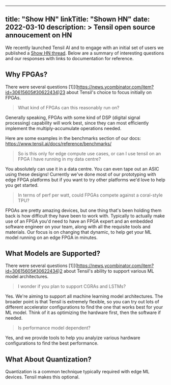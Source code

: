 
---
title: "Show HN"
linkTitle: "Shown HN"
date: 2022-03-10
description: >
  Tensil open source annoucement on HN
---


We recently launched Tensil AI and to engage with an initial set of users we published
a [Show HN thread](https://news.ycombinator.com/item?id=30615605). Below are a summary of interesting questions and our responses with
links to documentation for reference.

## Why FPGAs?

There were several questions [1]](https://news.ycombinator.com/item?id=30615605#30622434)[2](https://news.ycombinator.com/item?id=30615605#30617736)[3](https://news.ycombinator.com/item?id=30615605#30619695) about Tensil's choice to focus initially on FPGAs.

> What kind of FPGAs can this reasonably run on?

Generally speaking, FPGAs with some kind of DSP (digital signal processing) capability will work best, since they can most efficiently implement the multiply-accumulate operations needed.

Here are some examples in the benchmarks section of our docs: https://www.tensil.ai/docs/reference/benchmarks/

> So is this only for edge compute use cases, or can I use tensil on an FPGA I have running in my data centre?

You absolutely can use it in a data centre. You can even tape out an ASIC using these designs! Currently we've done most of our prototyping with edge FPGA platforms but if you want to try other platforms we'd love to help you get started.

> In terms of perf per watt, could FPGAs compete against a coral-style TPU?

FPGAs are pretty amazing devices, but one thing that's been holding them back is how difficult they have been to work with. Typically to actually make use of an FPGA you'd need to have an FPGA expert and an embedded software engineer on your team, along with all the requisite tools and materials. Our focus is on changing that dynamic, to help get your ML model running on an edge FPGA in minutes.


## What Models are Supported?

There were several questions [1]](https://news.ycombinator.com/item?id=30615605#30622434)[2](https://news.ycombinator.com/item?id=30615605#30622283) about Tensil's ability to support various ML model architectures.

>  I wonder if you plan to support CGRAs and LSTMs? 

Yes. We're aiming to support all machine learning model architectures. The broader point is that Tensil is extremely flexible, so you can try out lots of different accelerator configurations to find the one that works best for your ML model. Think of it as optimizing the hardware first, then the software if needed.

> Is performance model dependent?

Yes, and we provide tools to help you analyize various hardware configurations to find the best performance.

## What About Quantization?

Quantization is a common technique typically required with edge ML devices. Tensil makes this optional.

